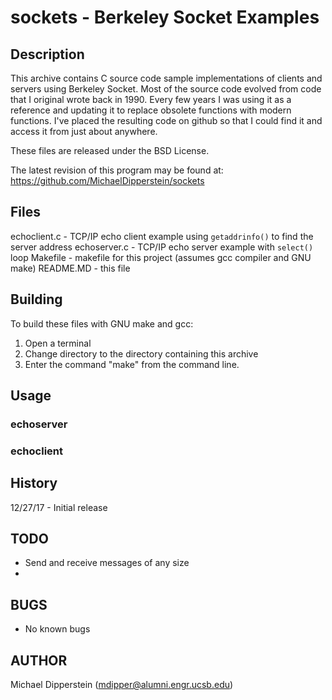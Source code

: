 # sockets - Berkeley Socket Examples

## Description
This archive contains C source code sample implementations of clients and
servers using Berkeley Socket.  Most of the source code evolved from code that
I original wrote back in 1990.  Every few years I was using it as a reference
and updating it to replace obsolete functions with modern functions.  I've
placed the resulting code on github so that I could find it and access it from
just about anywhere.

These files are released under the BSD License.

The latest revision of this program may be found at:
https://github.com/MichaelDipperstein/sockets

## Files
echoclient.c    - TCP/IP echo client example using `getaddrinfo()` to find the
                  server address
echoserver.c    - TCP/IP echo server example with `select()` loop
Makefile        - makefile for this project (assumes gcc compiler and GNU make)
README.MD       - this file

## Building
To build these files with GNU make and gcc:
1. Open a terminal
2. Change directory to the directory containing this archive
3. Enter the command "make" from the command line.

## Usage

### echoserver

### echoclient
## History
12/27/17  - Initial release

## TODO
- Send and receive messages of any size
-

## BUGS
- No known bugs

## AUTHOR
Michael Dipperstein (mdipper@alumni.engr.ucsb.edu)
